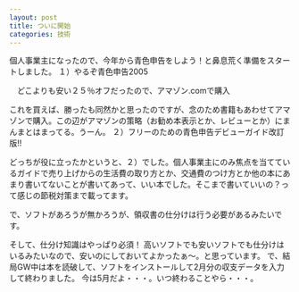 ```yaml
---
layout: post
title: ついに開始
categories: 技術
---
```


個人事業主になったので、今年から青色申告をしよう！と鼻息荒く準備をスタートしました。
１）やるぞ青色申告2005

　どこよりも安い２５％オフだったので、アマゾン.comで購入

これを買えば、勝ったも同然かと思ったのですが、念のため書籍もあわせてアマゾンで購入。この辺がアマゾンの策略（お勧め本表示とか、レビューとか）にまんまとはまってる。うーん。
２）フリーのための青色申告デビューガイド改訂版!!

どっちが役に立ったかというと、２）でした。個人事業主にのみ焦点を当てているガイドで売り上げからの生活費の取り方とか、交通費のつけ方とか他の本にあまり書いてないことが書いてあって、いい本でした。そこまで書いていいの？って感じの節税対策まで載ってます。

で、ソフトがあろうが無かろうが、領収書の仕分けは行う必要があるみたいです。

そして、仕分け知識はやっぱり必須！
高いソフトでも安いソフトでも仕分けはいるみたいなので、安いのにしておいてよかったぁ～。と思っています。
で、結局GW中は本を読破して、ソフトをインストールして2月分の収支データを入力して終わりました。
今は5月だよ・・・。いつ終わることやら・・・。
